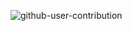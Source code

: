 ![github-user-contribution](https://github.com/user-attachments/assets/aae3de84-f99f-4d3d-977d-67e437ac432e)
~~~ <svg viewBox="-16 -32 880 192" width="880" height="192" xmlns="http://www.w3.org/2000/svg">><style>:root{--cb:#1b1f230a;--cs:purple;--ce:#ebedf0;--c0:#ebedf0;--c1:#9be9a8;--c2:#40c463;--c3:#30a14e;--c4:#216e39}.c{shape-rendering:geometricPrecision;fill:var(--ce);stroke-width:1px;stroke:var(--cb);animation:none 23300ms linear infinite;width:12px;height:12px}@keyframes c0{45.48%{fill:var(--c2)}45.5%,100%{fill:var(--ce)}}.c.c0{fill:var(--c2);animation-name:c0}@keyframes c1{87.97%{fill:var(--c4)}87.99%,100%{fill:var(--ce)}}.c.c1{fill:var(--c4);animation-name:c1}@keyframes c2{10.29%{fill:var(--c1)}10.31%,100%{fill:var(--ce)}}.c.c2{fill:var(--c1);animation-name:c2}@keyframes c3{88.83%{fill:var(--c4)}88.85%,100%{fill:var(--ce)}}.c.c3{fill:var(--c4);animation-name:c3}@keyframes c4{20.59%{fill:var(--c1)}20.61%,100%{fill:var(--ce)}}.c.c4{fill:var(--c1);animation-name:c4}@keyframes c5{18.87%{fill:var(--c1)}18.89%,100%{fill:var(--ce)}}.c.c5{fill:var(--c1);animation-name:c5}@keyframes c6{82.39%{fill:var(--c4)}82.41%,100%{fill:var(--ce)}}.c.c6{fill:var(--c4);animation-name:c6}@keyframes c7{14.58%{fill:var(--c1)}14.6%,100%{fill:var(--ce)}}.c.c7{fill:var(--c1);animation-name:c7}@keyframes c8{35.61%{fill:var(--c2)}35.63%,100%{fill:var(--ce)}}.c.c8{fill:var(--c2);animation-name:c8}@keyframes c9{37.33%{fill:var(--c2)}37.35%,100%{fill:var(--ce)}}.c.c9{fill:var(--c2);animation-name:c9}@keyframes ca{15.87%{fill:var(--c1)}15.89%,100%{fill:var(--ce)}}.c.ca{fill:var(--c1);animation-name:ca}@keyframes cb{34.32%{fill:var(--c2)}34.34%,100%{fill:var(--ce)}}.c.cb{fill:var(--c2);animation-name:cb}@keyframes cc{78.53%{fill:var(--c4)}78.55%,100%{fill:var(--ce)}}.c.cc{fill:var(--c4);animation-name:cc}@keyframes cd{78.96%{fill:var(--c4)}78.98%,100%{fill:var(--ce)}}.c.cd{fill:var(--c4);animation-name:cd}@keyframes ce{54.5%{fill:var(--c3)}54.52%,100%{fill:var(--ce)}}.c.ce{fill:var(--c3);animation-name:ce}@keyframes cf{33.04%{fill:var(--c2)}33.06%,100%{fill:var(--ce)}}.c.cf{fill:var(--c2);animation-name:cf}@keyframes cg{58.36%{fill:var(--c3)}58.38%,100%{fill:var(--ce)}}.c.cg{fill:var(--c3);animation-name:cg}@keyframes ch{55.78%{fill:var(--c3)}55.8%,100%{fill:var(--ce)}}.c.ch{fill:var(--c3);animation-name:ch}@keyframes ci{29.6%{fill:var(--c2)}29.62%,100%{fill:var(--ce)}}.c.ci{fill:var(--c2);animation-name:ci}@keyframes cj{30.46%{fill:var(--c2)}30.48%,100%{fill:var(--ce)}}.c.cj{fill:var(--c2);animation-name:cj}@keyframes ck{28.32%{fill:var(--c1)}28.34%,100%{fill:var(--ce)}}.c.ck{fill:var(--c1);animation-name:ck}@keyframes cl{60.08%{fill:var(--c3)}60.1%,100%{fill:var(--ce)}}.c.cl{fill:var(--c3);animation-name:cl}@keyframes cm{74.67%{fill:var(--c4)}74.69%,100%{fill:var(--ce)}}.c.cm{fill:var(--c4);animation-name:cm}@keyframes cn{65.66%{fill:var(--c3)}65.68%,100%{fill:var(--ce)}}.c.cn{fill:var(--c3);animation-name:cn}@keyframes co{68.66%{fill:var(--c3)}68.68%,100%{fill:var(--ce)}}.c.co{fill:var(--c3);animation-name:co}.u{transform-origin:0 0;transform:scale(0,1);animation:none linear 23300ms infinite}@keyframes u0{10.29%{transform:scale(0.000,1)}10.31%,14.58%{transform:scale(0.167,1)}14.6%,15.87%{transform:scale(0.333,1)}15.89%,18.87%{transform:scale(0.500,1)}18.89%,20.59%{transform:scale(0.667,1)}20.61%,28.32%{transform:scale(0.833,1)}28.34%,100%{transform:scale(1.000,1)}}.u.u0{fill:var(--c1);animation-name:u0;transform-origin:0.0px 0}@keyframes u1{29.6%{transform:scale(0.000,1)}29.62%,30.46%{transform:scale(0.143,1)}30.48%,33.04%{transform:scale(0.286,1)}33.06%,34.32%{transform:scale(0.429,1)}34.34%,35.61%{transform:scale(0.571,1)}35.63%,37.33%{transform:scale(0.714,1)}37.35%,45.48%{transform:scale(0.857,1)}45.5%,100%{transform:scale(1.000,1)}}.u.u1{fill:var(--c2);animation-name:u1;transform-origin:203.5px 0}@keyframes u2{54.5%{transform:scale(0.000,1)}54.52%,55.78%{transform:scale(0.167,1)}55.8%,58.36%{transform:scale(0.333,1)}58.38%,60.08%{transform:scale(0.500,1)}60.1%,65.66%{transform:scale(0.667,1)}65.68%,68.66%{transform:scale(0.833,1)}68.68%,100%{transform:scale(1.000,1)}}.u.u2{fill:var(--c3);animation-name:u2;transform-origin:441.0px 0}@keyframes u3{74.67%{transform:scale(0.000,1)}74.69%,78.53%{transform:scale(0.167,1)}78.55%,78.96%{transform:scale(0.333,1)}78.98%,82.39%{transform:scale(0.500,1)}82.41%,87.97%{transform:scale(0.667,1)}87.99%,88.83%{transform:scale(0.833,1)}88.85%,100%{transform:scale(1.000,1)}}.u.u3{fill:var(--c4);animation-name:u3;transform-origin:644.5px 0}.s{shape-rendering:geometricPrecision;fill:var(--cs);animation:none linear 23300ms infinite}@keyframes s0{0%,99.57%{transform:translate(0px,-16px)}0.43%{transform:translate(0px,0px)}7.73%{transform:translate(272px,0px)}9.87%{transform:translate(272px,80px)}10.3%{transform:translate(288px,80px)}10.73%{transform:translate(288px,96px)}15.88%{transform:translate(480px,96px)}16.31%{transform:translate(480px,80px)}16.74%{transform:translate(464px,80px)}17.6%{transform:translate(464px,48px)}18.88%{transform:translate(416px,48px)}19.31%{transform:translate(416px,32px)}20.6%{transform:translate(368px,32px)}21.03%{transform:translate(368px,16px)}23.18%{transform:translate(448px,16px)}23.61%{transform:translate(448px,0px)}25.75%{transform:translate(528px,0px)}26.18%{transform:translate(528px,-16px)}27.9%{transform:translate(592px,-16px)}28.33%{transform:translate(592px,0px)}28.76%{transform:translate(576px,0px)}30.47%{transform:translate(576px,64px)}30.9%{transform:translate(560px,64px)}32.19%,55.36%{transform:translate(560px,16px)}32.62%{transform:translate(544px,16px)}33.05%,56.22%{transform:translate(544px,0px)}33.91%{transform:translate(512px,0px)}34.33%{transform:translate(512px,16px)}35.62%,39.06%{transform:translate(464px,16px)}36.05%{transform:translate(464px,32px)}36.48%{transform:translate(480px,32px)}37.34%{transform:translate(480px,64px)}37.77%{transform:translate(464px,64px)}45.49%{transform:translate(224px,16px)}45.92%{transform:translate(224px,0px)}51.07%{transform:translate(416px,0px)}51.5%{transform:translate(416px,16px)}55.79%{transform:translate(560px,0px)}58.37%{transform:translate(544px,80px)}64.38%{transform:translate(768px,80px)}65.67%{transform:translate(768px,32px)}67.38%{transform:translate(832px,32px)}68.67%{transform:translate(832px,80px)}69.1%{transform:translate(816px,80px)}70.39%{transform:translate(816px,32px)}78.54%{transform:translate(512px,32px)}78.97%{transform:translate(512px,48px)}79.4%{transform:translate(496px,48px)}80.69%{transform:translate(496px,0px)}86.27%{transform:translate(288px,0px)}87.98%{transform:translate(288px,64px)}88.41%{transform:translate(304px,64px)}88.84%{transform:translate(304px,80px)}91.42%{transform:translate(208px,80px)}91.85%{transform:translate(208px,64px)}92.27%{transform:translate(192px,64px)}93.13%{transform:translate(192px,32px)}93.56%{transform:translate(176px,32px)}93.99%{transform:translate(176px,16px)}95.71%{transform:translate(112px,16px)}96.57%{transform:translate(112px,-16px)}}.s.s0{transform:translate(0px,-16px);animation-name:s0}@keyframes s1{0%,99.57%{transform:translate(16px,-16px)}0.43%{transform:translate(0px,-16px)}0.86%{transform:translate(0px,0px)}8.15%{transform:translate(272px,0px)}10.3%{transform:translate(272px,80px)}10.73%{transform:translate(288px,80px)}11.16%{transform:translate(288px,96px)}16.31%{transform:translate(480px,96px)}16.74%{transform:translate(480px,80px)}17.17%{transform:translate(464px,80px)}18.03%{transform:translate(464px,48px)}19.31%{transform:translate(416px,48px)}19.74%{transform:translate(416px,32px)}21.03%{transform:translate(368px,32px)}21.46%{transform:translate(368px,16px)}23.61%{transform:translate(448px,16px)}24.03%{transform:translate(448px,0px)}26.18%{transform:translate(528px,0px)}26.61%{transform:translate(528px,-16px)}28.33%{transform:translate(592px,-16px)}28.76%{transform:translate(592px,0px)}29.18%{transform:translate(576px,0px)}30.9%{transform:translate(576px,64px)}31.33%{transform:translate(560px,64px)}32.62%,55.79%{transform:translate(560px,16px)}33.05%{transform:translate(544px,16px)}33.48%,56.65%{transform:translate(544px,0px)}34.33%{transform:translate(512px,0px)}34.76%{transform:translate(512px,16px)}36.05%,39.48%{transform:translate(464px,16px)}36.48%{transform:translate(464px,32px)}36.91%{transform:translate(480px,32px)}37.77%{transform:translate(480px,64px)}38.2%{transform:translate(464px,64px)}45.92%{transform:translate(224px,16px)}46.35%{transform:translate(224px,0px)}51.5%{transform:translate(416px,0px)}51.93%{transform:translate(416px,16px)}56.22%{transform:translate(560px,0px)}58.8%{transform:translate(544px,80px)}64.81%{transform:translate(768px,80px)}66.09%{transform:translate(768px,32px)}67.81%{transform:translate(832px,32px)}69.1%{transform:translate(832px,80px)}69.53%{transform:translate(816px,80px)}70.82%{transform:translate(816px,32px)}78.97%{transform:translate(512px,32px)}79.4%{transform:translate(512px,48px)}79.83%{transform:translate(496px,48px)}81.12%{transform:translate(496px,0px)}86.7%{transform:translate(288px,0px)}88.41%{transform:translate(288px,64px)}88.84%{transform:translate(304px,64px)}89.27%{transform:translate(304px,80px)}91.85%{transform:translate(208px,80px)}92.27%{transform:translate(208px,64px)}92.7%{transform:translate(192px,64px)}93.56%{transform:translate(192px,32px)}93.99%{transform:translate(176px,32px)}94.42%{transform:translate(176px,16px)}96.14%{transform:translate(112px,16px)}97%{transform:translate(112px,-16px)}}.s.s1{transform:translate(16px,-16px);animation-name:s1}@keyframes s2{0%,99.57%{transform:translate(32px,-16px)}0.86%{transform:translate(0px,-16px)}1.29%{transform:translate(0px,0px)}8.58%{transform:translate(272px,0px)}10.73%{transform:translate(272px,80px)}11.16%{transform:translate(288px,80px)}11.59%{transform:translate(288px,96px)}16.74%{transform:translate(480px,96px)}17.17%{transform:translate(480px,80px)}17.6%{transform:translate(464px,80px)}18.45%{transform:translate(464px,48px)}19.74%{transform:translate(416px,48px)}20.17%{transform:translate(416px,32px)}21.46%{transform:translate(368px,32px)}21.89%{transform:translate(368px,16px)}24.03%{transform:translate(448px,16px)}24.46%{transform:translate(448px,0px)}26.61%{transform:translate(528px,0px)}27.04%{transform:translate(528px,-16px)}28.76%{transform:translate(592px,-16px)}29.18%{transform:translate(592px,0px)}29.61%{transform:translate(576px,0px)}31.33%{transform:translate(576px,64px)}31.76%{transform:translate(560px,64px)}33.05%,56.22%{transform:translate(560px,16px)}33.48%{transform:translate(544px,16px)}33.91%,57.08%{transform:translate(544px,0px)}34.76%{transform:translate(512px,0px)}35.19%{transform:translate(512px,16px)}36.48%,39.91%{transform:translate(464px,16px)}36.91%{transform:translate(464px,32px)}37.34%{transform:translate(480px,32px)}38.2%{transform:translate(480px,64px)}38.63%{transform:translate(464px,64px)}46.35%{transform:translate(224px,16px)}46.78%{transform:translate(224px,0px)}51.93%{transform:translate(416px,0px)}52.36%{transform:translate(416px,16px)}56.65%{transform:translate(560px,0px)}59.23%{transform:translate(544px,80px)}65.24%{transform:translate(768px,80px)}66.52%{transform:translate(768px,32px)}68.24%{transform:translate(832px,32px)}69.53%{transform:translate(832px,80px)}69.96%{transform:translate(816px,80px)}71.24%{transform:translate(816px,32px)}79.4%{transform:translate(512px,32px)}79.83%{transform:translate(512px,48px)}80.26%{transform:translate(496px,48px)}81.55%{transform:translate(496px,0px)}87.12%{transform:translate(288px,0px)}88.84%{transform:translate(288px,64px)}89.27%{transform:translate(304px,64px)}89.7%{transform:translate(304px,80px)}92.27%{transform:translate(208px,80px)}92.7%{transform:translate(208px,64px)}93.13%{transform:translate(192px,64px)}93.99%{transform:translate(192px,32px)}94.42%{transform:translate(176px,32px)}94.85%{transform:translate(176px,16px)}96.57%{transform:translate(112px,16px)}97.42%{transform:translate(112px,-16px)}}.s.s2{transform:translate(32px,-16px);animation-name:s2}@keyframes s3{0%,99.57%{transform:translate(48px,-16px)}1.29%{transform:translate(0px,-16px)}1.72%{transform:translate(0px,0px)}9.01%{transform:translate(272px,0px)}11.16%{transform:translate(272px,80px)}11.59%{transform:translate(288px,80px)}12.02%{transform:translate(288px,96px)}17.17%{transform:translate(480px,96px)}17.6%{transform:translate(480px,80px)}18.03%{transform:translate(464px,80px)}18.88%{transform:translate(464px,48px)}20.17%{transform:translate(416px,48px)}20.6%{transform:translate(416px,32px)}21.89%{transform:translate(368px,32px)}22.32%{transform:translate(368px,16px)}24.46%{transform:translate(448px,16px)}24.89%{transform:translate(448px,0px)}27.04%{transform:translate(528px,0px)}27.47%{transform:translate(528px,-16px)}29.18%{transform:translate(592px,-16px)}29.61%{transform:translate(592px,0px)}30.04%{transform:translate(576px,0px)}31.76%{transform:translate(576px,64px)}32.19%{transform:translate(560px,64px)}33.48%,56.65%{transform:translate(560px,16px)}33.91%{transform:translate(544px,16px)}34.33%,57.51%{transform:translate(544px,0px)}35.19%{transform:translate(512px,0px)}35.62%{transform:translate(512px,16px)}36.91%,40.34%{transform:translate(464px,16px)}37.34%{transform:translate(464px,32px)}37.77%{transform:translate(480px,32px)}38.63%{transform:translate(480px,64px)}39.06%{transform:translate(464px,64px)}46.78%{transform:translate(224px,16px)}47.21%{transform:translate(224px,0px)}52.36%{transform:translate(416px,0px)}52.79%{transform:translate(416px,16px)}57.08%{transform:translate(560px,0px)}59.66%{transform:translate(544px,80px)}65.67%{transform:translate(768px,80px)}66.95%{transform:translate(768px,32px)}68.67%{transform:translate(832px,32px)}69.96%{transform:translate(832px,80px)}70.39%{transform:translate(816px,80px)}71.67%{transform:translate(816px,32px)}79.83%{transform:translate(512px,32px)}80.26%{transform:translate(512px,48px)}80.69%{transform:translate(496px,48px)}81.97%{transform:translate(496px,0px)}87.55%{transform:translate(288px,0px)}89.27%{transform:translate(288px,64px)}89.7%{transform:translate(304px,64px)}90.13%{transform:translate(304px,80px)}92.7%{transform:translate(208px,80px)}93.13%{transform:translate(208px,64px)}93.56%{transform:translate(192px,64px)}94.42%{transform:translate(192px,32px)}94.85%{transform:translate(176px,32px)}95.28%{transform:translate(176px,16px)}97%{transform:translate(112px,16px)}97.85%{transform:translate(112px,-16px)}}.s.s3{transform:translate(48px,-16px);animation-name:s3}</style><rect class="c" x="2" y="2" rx="2" ry="2"/><rect class="c" x="2" y="18" rx="2" ry="2"/><rect class="c" x="2" y="34" rx="2" ry="2"/><rect class="c" x="2" y="50" rx="2" ry="2"/><rect class="c" x="2" y="66" rx="2" ry="2"/><rect class="c" x="2" y="82" rx="2" ry="2"/><rect class="c" x="2" y="98" rx="2" ry="2"/><rect class="c" x="18" y="2" rx="2" ry="2"/><rect class="c" x="18" y="18" rx="2" ry="2"/><rect class="c" x="18" y="34" rx="2" ry="2"/><rect class="c" x="18" y="50" rx="2" ry="2"/><rect class="c" x="18" y="66" rx="2" ry="2"/><rect class="c" x="18" y="82" rx="2" ry="2"/><rect class="c" x="18" y="98" rx="2" ry="2"/><rect class="c" x="34" y="2" rx="2" ry="2"/><rect class="c" x="34" y="18" rx="2" ry="2"/><rect class="c" x="34" y="34" rx="2" ry="2"/><rect class="c" x="34" y="50" rx="2" ry="2"/><rect class="c" x="34" y="66" rx="2" ry="2"/><rect class="c" x="34" y="82" rx="2" ry="2"/><rect class="c" x="34" y="98" rx="2" ry="2"/><rect class="c" x="50" y="2" rx="2" ry="2"/><rect class="c" x="50" y="18" rx="2" ry="2"/><rect class="c" x="50" y="34" rx="2" ry="2"/><rect class="c" x="50" y="50" rx="2" ry="2"/><rect class="c" x="50" y="66" rx="2" ry="2"/><rect class="c" x="50" y="82" rx="2" ry="2"/><rect class="c" x="50" y="98" rx="2" ry="2"/><rect class="c" x="66" y="2" rx="2" ry="2"/><rect class="c" x="66" y="18" rx="2" ry="2"/><rect class="c" x="66" y="34" rx="2" ry="2"/><rect class="c" x="66" y="50" rx="2" ry="2"/><rect class="c" x="66" y="66" rx="2" ry="2"/><rect class="c" x="66" y="82" rx="2" ry="2"/><rect class="c" x="66" y="98" rx="2" ry="2"/><rect class="c" x="82" y="2" rx="2" ry="2"/><rect class="c" x="82" y="18" rx="2" ry="2"/><rect class="c" x="82" y="34" rx="2" ry="2"/><rect class="c" x="82" y="50" rx="2" ry="2"/><rect class="c" x="82" y="66" rx="2" ry="2"/><rect class="c" x="82" y="82" rx="2" ry="2"/><rect class="c" x="82" y="98" rx="2" ry="2"/><rect class="c" x="98" y="2" rx="2" ry="2"/><rect class="c" x="98" y="18" rx="2" ry="2"/><rect class="c" x="98" y="34" rx="2" ry="2"/><rect class="c" x="98" y="50" rx="2" ry="2"/><rect class="c" x="98" y="66" rx="2" ry="2"/><rect class="c" x="98" y="82" rx="2" ry="2"/><rect class="c" x="98" y="98" rx="2" ry="2"/><rect class="c" x="114" y="2" rx="2" ry="2"/><rect class="c" x="114" y="18" rx="2" ry="2"/><rect class="c" x="114" y="34" rx="2" ry="2"/><rect class="c" x="114" y="50" rx="2" ry="2"/><rect class="c" x="114" y="66" rx="2" ry="2"/><rect class="c" x="114" y="82" rx="2" ry="2"/><rect class="c" x="114" y="98" rx="2" ry="2"/><rect class="c" x="130" y="2" rx="2" ry="2"/><rect class="c" x="130" y="18" rx="2" ry="2"/><rect class="c" x="130" y="34" rx="2" ry="2"/><rect class="c" x="130" y="50" rx="2" ry="2"/><rect class="c" x="130" y="66" rx="2" ry="2"/><rect class="c" x="130" y="82" rx="2" ry="2"/><rect class="c" x="130" y="98" rx="2" ry="2"/><rect class="c" x="146" y="2" rx="2" ry="2"/><rect class="c" x="146" y="18" rx="2" ry="2"/><rect class="c" x="146" y="34" rx="2" ry="2"/><rect class="c" x="146" y="50" rx="2" ry="2"/><rect class="c" x="146" y="66" rx="2" ry="2"/><rect class="c" x="146" y="82" rx="2" ry="2"/><rect class="c" x="146" y="98" rx="2" ry="2"/><rect class="c" x="162" y="2" rx="2" ry="2"/><rect class="c" x="162" y="18" rx="2" ry="2"/><rect class="c" x="162" y="34" rx="2" ry="2"/><rect class="c" x="162" y="50" rx="2" ry="2"/><rect class="c" x="162" y="66" rx="2" ry="2"/><rect class="c" x="162" y="82" rx="2" ry="2"/><rect class="c" x="162" y="98" rx="2" ry="2"/><rect class="c" x="178" y="2" rx="2" ry="2"/><rect class="c" x="178" y="18" rx="2" ry="2"/><rect class="c" x="178" y="34" rx="2" ry="2"/><rect class="c" x="178" y="50" rx="2" ry="2"/><rect class="c" x="178" y="66" rx="2" ry="2"/><rect class="c" x="178" y="82" rx="2" ry="2"/><rect class="c" x="178" y="98" rx="2" ry="2"/><rect class="c" x="194" y="2" rx="2" ry="2"/><rect class="c" x="194" y="18" rx="2" ry="2"/><rect class="c" x="194" y="34" rx="2" ry="2"/><rect class="c" x="194" y="50" rx="2" ry="2"/><rect class="c" x="194" y="66" rx="2" ry="2"/><rect class="c" x="194" y="82" rx="2" ry="2"/><rect class="c" x="194" y="98" rx="2" ry="2"/><rect class="c" x="210" y="2" rx="2" ry="2"/><rect class="c" x="210" y="18" rx="2" ry="2"/><rect class="c" x="210" y="34" rx="2" ry="2"/><rect class="c" x="210" y="50" rx="2" ry="2"/><rect class="c" x="210" y="66" rx="2" ry="2"/><rect class="c" x="210" y="82" rx="2" ry="2"/><rect class="c" x="210" y="98" rx="2" ry="2"/><rect class="c" x="226" y="2" rx="2" ry="2"/><rect class="c c0" x="226" y="18" rx="2" ry="2"/><rect class="c" x="226" y="34" rx="2" ry="2"/><rect class="c" x="226" y="50" rx="2" ry="2"/><rect class="c" x="226" y="66" rx="2" ry="2"/><rect class="c" x="226" y="82" rx="2" ry="2"/><rect class="c" x="226" y="98" rx="2" ry="2"/><rect class="c" x="242" y="2" rx="2" ry="2"/><rect class="c" x="242" y="18" rx="2" ry="2"/><rect class="c" x="242" y="34" rx="2" ry="2"/><rect class="c" x="242" y="50" rx="2" ry="2"/><rect class="c" x="242" y="66" rx="2" ry="2"/><rect class="c" x="242" y="82" rx="2" ry="2"/><rect class="c" x="242" y="98" rx="2" ry="2"/><rect class="c" x="258" y="2" rx="2" ry="2"/><rect class="c" x="258" y="18" rx="2" ry="2"/><rect class="c" x="258" y="34" rx="2" ry="2"/><rect class="c" x="258" y="50" rx="2" ry="2"/><rect class="c" x="258" y="66" rx="2" ry="2"/><rect class="c" x="258" y="82" rx="2" ry="2"/><rect class="c" x="258" y="98" rx="2" ry="2"/><rect class="c" x="274" y="2" rx="2" ry="2"/><rect class="c" x="274" y="18" rx="2" ry="2"/><rect class="c" x="274" y="34" rx="2" ry="2"/><rect class="c" x="274" y="50" rx="2" ry="2"/><rect class="c" x="274" y="66" rx="2" ry="2"/><rect class="c" x="274" y="82" rx="2" ry="2"/><rect class="c" x="274" y="98" rx="2" ry="2"/><rect class="c" x="290" y="2" rx="2" ry="2"/><rect class="c" x="290" y="18" rx="2" ry="2"/><rect class="c" x="290" y="34" rx="2" ry="2"/><rect class="c" x="290" y="50" rx="2" ry="2"/><rect class="c c1" x="290" y="66" rx="2" ry="2"/><rect class="c c2" x="290" y="82" rx="2" ry="2"/><rect class="c" x="290" y="98" rx="2" ry="2"/><rect class="c" x="306" y="2" rx="2" ry="2"/><rect class="c" x="306" y="18" rx="2" ry="2"/><rect class="c" x="306" y="34" rx="2" ry="2"/><rect class="c" x="306" y="50" rx="2" ry="2"/><rect class="c" x="306" y="66" rx="2" ry="2"/><rect class="c c3" x="306" y="82" rx="2" ry="2"/><rect class="c" x="306" y="98" rx="2" ry="2"/><rect class="c" x="322" y="2" rx="2" ry="2"/><rect class="c" x="322" y="18" rx="2" ry="2"/><rect class="c" x="322" y="34" rx="2" ry="2"/><rect class="c" x="322" y="50" rx="2" ry="2"/><rect class="c" x="322" y="66" rx="2" ry="2"/><rect class="c" x="322" y="82" rx="2" ry="2"/><rect class="c" x="322" y="98" rx="2" ry="2"/><rect class="c" x="338" y="2" rx="2" ry="2"/><rect class="c" x="338" y="18" rx="2" ry="2"/><rect class="c" x="338" y="34" rx="2" ry="2"/><rect class="c" x="338" y="50" rx="2" ry="2"/><rect class="c" x="338" y="66" rx="2" ry="2"/><rect class="c" x="338" y="82" rx="2" ry="2"/><rect class="c" x="338" y="98" rx="2" ry="2"/><rect class="c" x="354" y="2" rx="2" ry="2"/><rect class="c" x="354" y="18" rx="2" ry="2"/><rect class="c" x="354" y="34" rx="2" ry="2"/><rect class="c" x="354" y="50" rx="2" ry="2"/><rect class="c" x="354" y="66" rx="2" ry="2"/><rect class="c" x="354" y="82" rx="2" ry="2"/><rect class="c" x="354" y="98" rx="2" ry="2"/><rect class="c" x="370" y="2" rx="2" ry="2"/><rect class="c" x="370" y="18" rx="2" ry="2"/><rect class="c c4" x="370" y="34" rx="2" ry="2"/><rect class="c" x="370" y="50" rx="2" ry="2"/><rect class="c" x="370" y="66" rx="2" ry="2"/><rect class="c" x="370" y="82" rx="2" ry="2"/><rect class="c" x="370" y="98" rx="2" ry="2"/><rect class="c" x="386" y="2" rx="2" ry="2"/><rect class="c" x="386" y="18" rx="2" ry="2"/><rect class="c" x="386" y="34" rx="2" ry="2"/><rect class="c" x="386" y="50" rx="2" ry="2"/><rect class="c" x="386" y="66" rx="2" ry="2"/><rect class="c" x="386" y="82" rx="2" ry="2"/><rect class="c" x="386" y="98" rx="2" ry="2"/><rect class="c" x="402" y="2" rx="2" ry="2"/><rect class="c" x="402" y="18" rx="2" ry="2"/><rect class="c" x="402" y="34" rx="2" ry="2"/><rect class="c" x="402" y="50" rx="2" ry="2"/><rect class="c" x="402" y="66" rx="2" ry="2"/><rect class="c" x="402" y="82" rx="2" ry="2"/><rect class="c" x="402" y="98" rx="2" ry="2"/><rect class="c" x="418" y="2" rx="2" ry="2"/><rect class="c" x="418" y="18" rx="2" ry="2"/><rect class="c" x="418" y="34" rx="2" ry="2"/><rect class="c c5" x="418" y="50" rx="2" ry="2"/><rect class="c" x="418" y="66" rx="2" ry="2"/><rect class="c" x="418" y="82" rx="2" ry="2"/><rect class="c" x="418" y="98" rx="2" ry="2"/><rect class="c c6" x="434" y="2" rx="2" ry="2"/><rect class="c" x="434" y="18" rx="2" ry="2"/><rect class="c" x="434" y="34" rx="2" ry="2"/><rect class="c" x="434" y="50" rx="2" ry="2"/><rect class="c" x="434" y="66" rx="2" ry="2"/><rect class="c" x="434" y="82" rx="2" ry="2"/><rect class="c c7" x="434" y="98" rx="2" ry="2"/><rect class="c" x="450" y="2" rx="2" ry="2"/><rect class="c" x="450" y="18" rx="2" ry="2"/><rect class="c" x="450" y="34" rx="2" ry="2"/><rect class="c" x="450" y="50" rx="2" ry="2"/><rect class="c" x="450" y="66" rx="2" ry="2"/><rect class="c" x="450" y="82" rx="2" ry="2"/><rect class="c" x="450" y="98" rx="2" ry="2"/><rect class="c" x="466" y="2" rx="2" ry="2"/><rect class="c c8" x="466" y="18" rx="2" ry="2"/><rect class="c" x="466" y="34" rx="2" ry="2"/><rect class="c" x="466" y="50" rx="2" ry="2"/><rect class="c" x="466" y="66" rx="2" ry="2"/><rect class="c" x="466" y="82" rx="2" ry="2"/><rect class="c" x="466" y="98" rx="2" ry="2"/><rect class="c" x="482" y="2" rx="2" ry="2"/><rect class="c" x="482" y="18" rx="2" ry="2"/><rect class="c" x="482" y="34" rx="2" ry="2"/><rect class="c" x="482" y="50" rx="2" ry="2"/><rect class="c c9" x="482" y="66" rx="2" ry="2"/><rect class="c" x="482" y="82" rx="2" ry="2"/><rect class="c ca" x="482" y="98" rx="2" ry="2"/><rect class="c" x="498" y="2" rx="2" ry="2"/><rect class="c" x="498" y="18" rx="2" ry="2"/><rect class="c" x="498" y="34" rx="2" ry="2"/><rect class="c" x="498" y="50" rx="2" ry="2"/><rect class="c" x="498" y="66" rx="2" ry="2"/><rect class="c" x="498" y="82" rx="2" ry="2"/><rect class="c" x="498" y="98" rx="2" ry="2"/><rect class="c" x="514" y="2" rx="2" ry="2"/><rect class="c cb" x="514" y="18" rx="2" ry="2"/><rect class="c cc" x="514" y="34" rx="2" ry="2"/><rect class="c cd" x="514" y="50" rx="2" ry="2"/><rect class="c" x="514" y="66" rx="2" ry="2"/><rect class="c" x="514" y="82" rx="2" ry="2"/><rect class="c" x="514" y="98" rx="2" ry="2"/><rect class="c" x="530" y="2" rx="2" ry="2"/><rect class="c ce" x="530" y="18" rx="2" ry="2"/><rect class="c" x="530" y="34" rx="2" ry="2"/><rect class="c" x="530" y="50" rx="2" ry="2"/><rect class="c" x="530" y="66" rx="2" ry="2"/><rect class="c" x="530" y="82" rx="2" ry="2"/><rect class="c" x="530" y="98" rx="2" ry="2"/><rect class="c cf" x="546" y="2" rx="2" ry="2"/><rect class="c" x="546" y="18" rx="2" ry="2"/><rect class="c" x="546" y="34" rx="2" ry="2"/><rect class="c" x="546" y="50" rx="2" ry="2"/><rect class="c" x="546" y="66" rx="2" ry="2"/><rect class="c cg" x="546" y="82" rx="2" ry="2"/><rect class="c" x="546" y="98" rx="2" ry="2"/><rect class="c ch" x="562" y="2" rx="2" ry="2"/><rect class="c" x="562" y="18" rx="2" ry="2"/><rect class="c" x="562" y="34" rx="2" ry="2"/><rect class="c" x="562" y="50" rx="2" ry="2"/><rect class="c" x="562" y="66" rx="2" ry="2"/><rect class="c" x="562" y="82" rx="2" ry="2"/><rect class="c" x="562" y="98" rx="2" ry="2"/><rect class="c" x="578" y="2" rx="2" ry="2"/><rect class="c" x="578" y="18" rx="2" ry="2"/><rect class="c ci" x="578" y="34" rx="2" ry="2"/><rect class="c" x="578" y="50" rx="2" ry="2"/><rect class="c cj" x="578" y="66" rx="2" ry="2"/><rect class="c" x="578" y="82" rx="2" ry="2"/><rect class="c" x="578" y="98" rx="2" ry="2"/><rect class="c ck" x="594" y="2" rx="2" ry="2"/><rect class="c" x="594" y="18" rx="2" ry="2"/><rect class="c" x="594" y="34" rx="2" ry="2"/><rect class="c" x="594" y="50" rx="2" ry="2"/><rect class="c" x="594" y="66" rx="2" ry="2"/><rect class="c" x="594" y="82" rx="2" ry="2"/><rect class="c" x="594" y="98" rx="2" ry="2"/><rect class="c" x="610" y="2" rx="2" ry="2"/><rect class="c" x="610" y="18" rx="2" ry="2"/><rect class="c" x="610" y="34" rx="2" ry="2"/><rect class="c" x="610" y="50" rx="2" ry="2"/><rect class="c" x="610" y="66" rx="2" ry="2"/><rect class="c cl" x="610" y="82" rx="2" ry="2"/><rect class="c" x="610" y="98" rx="2" ry="2"/><rect class="c" x="626" y="2" rx="2" ry="2"/><rect class="c" x="626" y="18" rx="2" ry="2"/><rect class="c" x="626" y="34" rx="2" ry="2"/><rect class="c" x="626" y="50" rx="2" ry="2"/><rect class="c" x="626" y="66" rx="2" ry="2"/><rect class="c" x="626" y="82" rx="2" ry="2"/><rect class="c" x="626" y="98" rx="2" ry="2"/><rect class="c" x="642" y="2" rx="2" ry="2"/><rect class="c" x="642" y="18" rx="2" ry="2"/><rect class="c" x="642" y="34" rx="2" ry="2"/><rect class="c" x="642" y="50" rx="2" ry="2"/><rect class="c" x="642" y="66" rx="2" ry="2"/><rect class="c" x="642" y="82" rx="2" ry="2"/><rect class="c" x="642" y="98" rx="2" ry="2"/><rect class="c" x="658" y="2" rx="2" ry="2"/><rect class="c" x="658" y="18" rx="2" ry="2"/><rect class="c cm" x="658" y="34" rx="2" ry="2"/><rect class="c" x="658" y="50" rx="2" ry="2"/><rect class="c" x="658" y="66" rx="2" ry="2"/><rect class="c" x="658" y="82" rx="2" ry="2"/><rect class="c" x="658" y="98" rx="2" ry="2"/><rect class="c" x="674" y="2" rx="2" ry="2"/><rect class="c" x="674" y="18" rx="2" ry="2"/><rect class="c" x="674" y="34" rx="2" ry="2"/><rect class="c" x="674" y="50" rx="2" ry="2"/><rect class="c" x="674" y="66" rx="2" ry="2"/><rect class="c" x="674" y="82" rx="2" ry="2"/><rect class="c" x="674" y="98" rx="2" ry="2"/><rect class="c" x="690" y="2" rx="2" ry="2"/><rect class="c" x="690" y="18" rx="2" ry="2"/><rect class="c" x="690" y="34" rx="2" ry="2"/><rect class="c" x="690" y="50" rx="2" ry="2"/><rect class="c" x="690" y="66" rx="2" ry="2"/><rect class="c" x="690" y="82" rx="2" ry="2"/><rect class="c" x="690" y="98" rx="2" ry="2"/><rect class="c" x="706" y="2" rx="2" ry="2"/><rect class="c" x="706" y="18" rx="2" ry="2"/><rect class="c" x="706" y="34" rx="2" ry="2"/><rect class="c" x="706" y="50" rx="2" ry="2"/><rect class="c" x="706" y="66" rx="2" ry="2"/><rect class="c" x="706" y="82" rx="2" ry="2"/><rect class="c" x="706" y="98" rx="2" ry="2"/><rect class="c" x="722" y="2" rx="2" ry="2"/><rect class="c" x="722" y="18" rx="2" ry="2"/><rect class="c" x="722" y="34" rx="2" ry="2"/><rect class="c" x="722" y="50" rx="2" ry="2"/><rect class="c" x="722" y="66" rx="2" ry="2"/><rect class="c" x="722" y="82" rx="2" ry="2"/><rect class="c" x="722" y="98" rx="2" ry="2"/><rect class="c" x="738" y="2" rx="2" ry="2"/><rect class="c" x="738" y="18" rx="2" ry="2"/><rect class="c" x="738" y="34" rx="2" ry="2"/><rect class="c" x="738" y="50" rx="2" ry="2"/><rect class="c" x="738" y="66" rx="2" ry="2"/><rect class="c" x="738" y="82" rx="2" ry="2"/><rect class="c" x="738" y="98" rx="2" ry="2"/><rect class="c" x="754" y="2" rx="2" ry="2"/><rect class="c" x="754" y="18" rx="2" ry="2"/><rect class="c" x="754" y="34" rx="2" ry="2"/><rect class="c" x="754" y="50" rx="2" ry="2"/><rect class="c" x="754" y="66" rx="2" ry="2"/><rect class="c" x="754" y="82" rx="2" ry="2"/><rect class="c" x="754" y="98" rx="2" ry="2"/><rect class="c" x="770" y="2" rx="2" ry="2"/><rect class="c" x="770" y="18" rx="2" ry="2"/><rect class="c cn" x="770" y="34" rx="2" ry="2"/><rect class="c" x="770" y="50" rx="2" ry="2"/><rect class="c" x="770" y="66" rx="2" ry="2"/><rect class="c" x="770" y="82" rx="2" ry="2"/><rect class="c" x="770" y="98" rx="2" ry="2"/><rect class="c" x="786" y="2" rx="2" ry="2"/><rect class="c" x="786" y="18" rx="2" ry="2"/><rect class="c" x="786" y="34" rx="2" ry="2"/><rect class="c" x="786" y="50" rx="2" ry="2"/><rect class="c" x="786" y="66" rx="2" ry="2"/><rect class="c" x="786" y="82" rx="2" ry="2"/><rect class="c" x="786" y="98" rx="2" ry="2"/><rect class="c" x="802" y="2" rx="2" ry="2"/><rect class="c" x="802" y="18" rx="2" ry="2"/><rect class="c" x="802" y="34" rx="2" ry="2"/><rect class="c" x="802" y="50" rx="2" ry="2"/><rect class="c" x="802" y="66" rx="2" ry="2"/><rect class="c" x="802" y="82" rx="2" ry="2"/><rect class="c" x="802" y="98" rx="2" ry="2"/><rect class="c" x="818" y="2" rx="2" ry="2"/><rect class="c" x="818" y="18" rx="2" ry="2"/><rect class="c" x="818" y="34" rx="2" ry="2"/><rect class="c" x="818" y="50" rx="2" ry="2"/><rect class="c" x="818" y="66" rx="2" ry="2"/><rect class="c" x="818" y="82" rx="2" ry="2"/><rect class="c" x="818" y="98" rx="2" ry="2"/><rect class="c" x="834" y="2" rx="2" ry="2"/><rect class="c" x="834" y="18" rx="2" ry="2"/><rect class="c" x="834" y="34" rx="2" ry="2"/><rect class="c" x="834" y="50" rx="2" ry="2"/><rect class="c" x="834" y="66" rx="2" ry="2"/><rect class="c co" x="834" y="82" rx="2" ry="2"/><rect class="u u0" height="12" width="204.1" x="0.0" y="144"/><rect class="u u1" height="12" width="238.0" x="203.5" y="144"/><rect class="u u2" height="12" width="204.1" x="441.0" y="144"/><rect class="u u3" height="12" width="204.1" x="644.5" y="144"/><rect class="s s0" x="0.8" y="0.8" width="14.4" height="14.4" rx="4.5" ry="4.5"/><rect class="s s1" x="1.8" y="1.8" width="12.3" height="12.3" rx="4.1" ry="4.1"/><rect class="s s2" x="2.6" y="2.6" width="10.8" height="10.8" rx="3.6" ry="3.6"/><rect class="s s3" x="3.0" y="3.0" width="9.9" height="9.9" rx="3.3" ry="3.3"/></svg>

